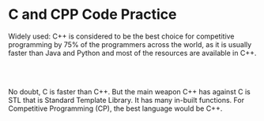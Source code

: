 # C and CPP Code Practice

Widely used: C++ is considered to be the best choice for competitive programming by 75% of the programmers across the world, as it is usually faster than Java and Python and most of the resources are available in C++.

<br><br>

No doubt, C is faster than C++. But the main weapon C++ has against C is STL that is Standard Template Library. It has many in-built functions. For Competitive Programming (CP), the best language would be C++.
